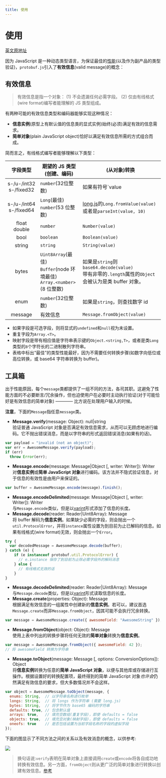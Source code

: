 ```yaml
---
title: 使用
---
```


# 使用

[英文原地址](https://github.com/protobufjs/protobuf.js#usage)

[性能]:https://github.com/protobufjs/protobuf.js#performance

因为 JavaScript 是一种动态类型语言，为保证最佳的[性能][性能](以及作为副产品的类型验证)，`protobuf.js`引入了**有效信息**(valid message)的概念：

## 有效信息

> 有效信息是指一个对象：
> (1) 不会遗漏任何必需字段。
> (2) 仅由有线格式(wire format)编写者能理解的 JS 类型组成。

有两种可能的有效信息类型和编码器能够实现这种情况：

- **信息实例**(原型上有默认值的信息类的显式实例)始终(必须)满足有效的信息需求。
- **简单对象**(plain JavaScript object)恰好以满足有效信息所需的方式组合而成。

简而言之，有线格式编写者能够理解以下类型：

[long.js]:https://github.com/dcodeIO/long.js

| 字段类型 | 期望的 JS 类型(创建、编码) | (从对象)转换 |
|:---:|----|----|
| s-/u-/int32<br />s-/fixed32 | `number`(32位整数) | 如果有符号`value | 0`<br />如果没有符号`value >>> 0` |
| s-/u-/int64<br />s-/fixed64 | `Long`(最佳)<br />`number`(53 位整数) | [long.js][long.js]的`Long.fromValue(value)`<br />或者是`parseInt(value, 10)` |
| float<br />double | `number` | `Number(value)` |
| bool | `boolean` | `Boolean(value)` |
| string | `string` | `String(value)` |
| bytes | `Uint8Array`(最佳)<br />`Buffer`(node 环境最佳)<br />`Array.<number>`(8 位整数) | 如果是`string`则`base64.decode(value)`<br />带有非零的`.length`属性的`Object`会被认为是类 buffer 对象。|
| enum | `number`(32位整数) | 如果是`string`，则查找数字 id |
| message | 有效信息 | `Message.fromObject(value)` |

- 如果字段是可选字段，则将显式的`undefined`和`null`视为未设置。
- 重复字段为`Array.<T>`。
- 映射字段是带有相应值是字符串表示键的`Object.<string,T>`，或者是类`Long`类型的`8`个字符长的二进制散列字符串。
- 表格中标出“最佳”的类型性能最好，因为不需要任何转换步骤(如数字向低位或高位转换，或 base64 字符串转换为 buffer)。

## 工具箱

[varint]:https://www.cnblogs.com/jacksu-tencent/p/3389843.html?utm_source=tuicool

出于性能原因，每个`message`类都提供了一组不同的方法，各司其职。这避免了性能方面的不必要断言/冗余操作，但也迫使用户在必要时主动执行验证(对于可能恰好是有效信息的简单对象) ———— 比方说在处理用户输入的时候。

**注意**，下面的`Message`指任意`message`类。

- **Message.verify**(message: Object): null|string    
  验证普通 JavaScript 对象是否满足有效信息需求，从而可以无顾虑地进行编码。它不抛出错误消息，而是以字符串的形式返回错误消息(如果有的话)。
```js
var payload = "invalid (not an object)";
var err = AwesomeMessage.verify(payload);
if (err)
  throw Error(err);
```
- **Message.encode**(message: Message|Object [, writer: Writer]): Writer    
  对**信息实例**或**简单 JavaScript 对象**进行编码。该方法并不隐式验证信息，对于信息的有效性是由用户来保证的。
```js
var buffer = AwesomeMessage.encode(message).finish();
```
- **Message.encodeDelimited**(message: Message|Object [, writer: Writer]): Writer    
  与`Message.encode`类似，但是以[varint][varint]形式添加了信息的长度。
- **Message.decode**(reader: Reader|Uint8Array): Message    
  将 buffer 解码为**信息实例**。如果缺少必需的字段，则会抛出一个`util.ProtocolError`，并将`instance`属性设置为到目前为止已解码的信息。如果有线格式(wire format)无效，则会抛出一个`Error`。
```js
try {
  var decodedMessage = AwesomeMessage.decode(buffer);
} catch (e) {
    if (e instanceof protobuf.util.ProtocolError) {
      // e.instance 保存了到目前为止除必需字段外的解码消息
    } else {
      // 有线格式无效的话
    }
}
```
- **Message.decodeDelimited**(reader: Reader|Uint8Array): Message    
  与`Message.decode`类似，但是以[varint][varint]形式读取信息的长度。
- **Message.create**(properties: Object): Message   
  根据满足有效信息的一组属性中创建新的**信息实例**。若可以，建议首选`Message.create`而非`Message.fromObject`，因其可能不会执行冗余转换。
```js
var message = AwesomeMessage.create({ awesomeField: "AwesomeString" });
```
- **Message.fromObject**(object: Object): Message   
  使用上表中列出的转换步骤将任何无效的**简单对象**转换为**信息实例**。
```js
var message = AwesomeMessage.fromObject({ awesomeField: 42 });
// 将 awesomeField 转换为字符串
```
- **Message.toObject**(message: Message [, options: ConversionOptions]): Object       
  将**信息实例**转换为任意的**简单 JavaScript 对象**，以便与其他库或存储进行互操作。根据设置好的转换配置项，最终得到的简单 JavaScript 对象*也许会*仍然满足有效信息的要求，但大多数情况并不会这样。
```js
var object = AwesomeMessage.toObject(message, {
  enums: String,  // 以字符串名称进行枚举
  longs: String,  // 将 longs 作为字符串 (需要 long.js)
  bytes: String,  // 将字节作为 base65 编码的字符串
  defaults: true, // 包含默认值
  arrays: true,   // 填充空数组(重复字段)，即使 defaults = false
  objects: true,  // 填充空对象(映射字段)，即使 defaults = false
  oneofs: true    // 是否包括设置为当前字段名称的字段的虚拟字段
});
```

下面的图显示了不同方法之间的关系以及有效消息的概念，以供参考:

<img src="/protobuf_docs_zh_cn/images/valid_message.svg" />

> 换句话说:`verify`表明在简单对象上直接调用`create`或`encode`将各自成功地转换有效信息。另一方面，`fromObject`则从更广泛的简单对象进行转换以创建有效信息。[参考](https://github.com/dcodeIO/protobuf.js/issues/748#issuecomment-291925749)











